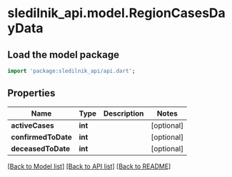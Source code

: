 # sledilnik_api.model.RegionCasesDayData

## Load the model package
```dart
import 'package:sledilnik_api/api.dart';
```

## Properties
Name | Type | Description | Notes
------------ | ------------- | ------------- | -------------
**activeCases** | **int** |  | [optional] 
**confirmedToDate** | **int** |  | [optional] 
**deceasedToDate** | **int** |  | [optional] 

[[Back to Model list]](../README.md#documentation-for-models) [[Back to API list]](../README.md#documentation-for-api-endpoints) [[Back to README]](../README.md)


